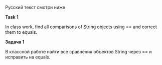 Русский текст смотри ниже


**Task 1**

In class work, find all comparisons of String objects using == and correct them to equals.

**Задача 1**

В классной работе найти все сравнения объектов String через == и исправить на equals.
